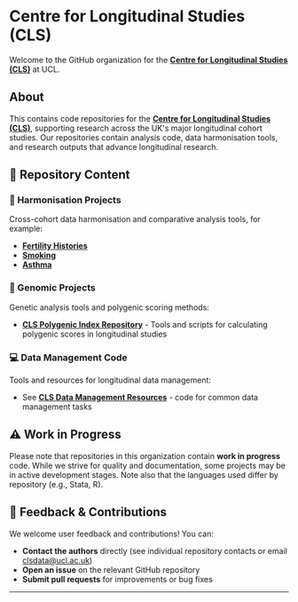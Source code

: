# Centre for Longitudinal Studies (CLS)
Welcome to the GitHub organization for the [**Centre for Longitudinal Studies (CLS)**](https://cls.ucl.ac.uk/) at UCL.

## About

This contains code repositories for the [**Centre for Longitudinal Studies (CLS)**](https://cls.ucl.ac.uk/), supporting research across the UK's major longitudinal cohort studies. Our repositories contain analysis code, data harmonisation tools, and research outputs that advance longitudinal research.

## 📂 Repository Content

### 🔗 Harmonisation Projects
Cross-cohort data harmonisation and comparative analysis tools, for example:
- [**Fertility Histories**](https://github.com/CLS-Data/Fertility-histories-in-four-UK-cohort-studies) 
- [**Smoking**](https://github.com/CLS-Data/smoking-in-the-cohorts)
- [**Asthma**](https://github.com/CLS-Data/Harmonised-asthma-across-cohorts) 

### 🧬 Genomic Projects
Genetic analysis tools and polygenic scoring methods:
- [**CLS Polygenic Index Repository**](https://github.com/CLS-Data/CLS_PGI_repository) - Tools and scripts for calculating polygenic scores in longitudinal studies

### 💻 Data Management Code
Tools and resources for longitudinal data management:
- See [**CLS Data Management Resources**](https://cls-data.github.io/) - code for common data management tasks

## ⚠️ Work in Progress

Please note that repositories in this organization contain **work in progress** code. While we strive for quality and documentation, some projects may be in active development stages. Note also that the languages used differ by repository (e.g., Stata, R). 

## 💬 Feedback & Contributions

We welcome user feedback and contributions! You can:
- **Contact the authors** directly (see individual repository contacts or email clsdata@ucl.ac.uk)
- **Open an issue** on the relevant GitHub repository
- **Submit pull requests** for improvements or bug fixes

---

